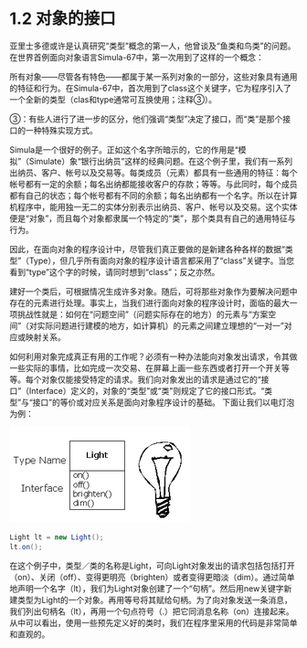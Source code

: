# 1.2 对象的接口

亚里士多德或许是认真研究“类型”概念的第一人，他曾谈及“鱼类和鸟类”的问题。在世界首例面向对象语言Simula-67中，第一次用到了这样的一个概念：

所有对象——尽管各有特色——都属于某一系列对象的一部分，这些对象具有通用的特征和行为。在Simula-67中，首次用到了class这个关键字，它为程序引入了一个全新的类型（clas和type通常可互换使用；注释③）。

③：有些人进行了进一步的区分，他们强调“类型”决定了接口，而“类”是那个接口的一种特殊实现方式。

Simula是一个很好的例子。正如这个名字所暗示的，它的作用是“模拟”（Simulate）象“银行出纳员”这样的经典问题。在这个例子里，我们有一系列出纳员、客户、帐号以及交易等。每类成员（元素）都具有一些通用的特征：每个帐号都有一定的余额；每名出纳都能接收客户的存款；等等。与此同时，每个成员都有自己的状态；每个帐号都有不同的余额；每名出纳都有一个名字。所以在计算机程序中，能用独一无二的实体分别表示出纳员、客户、帐号以及交易。这个实体便是“对象”，而且每个对象都隶属一个特定的“类”，那个类具有自己的通用特征与行为。

因此，在面向对象的程序设计中，尽管我们真正要做的是新建各种各样的数据“类型”（Type），但几乎所有面向对象的程序设计语言都采用了“class”关键字。当您看到“type”这个字的时候，请同时想到“class”；反之亦然。

建好一个类后，可根据情况生成许多对象。随后，可将那些对象作为要解决问题中存在的元素进行处理。事实上，当我们进行面向对象的程序设计时，面临的最大一项挑战性就是：如何在“问题空间”（问题实际存在的地方）的元素与“方案空间”（对实际问题进行建模的地方，如计算机）的元素之间建立理想的“一对一”对应或映射关系。

如何利用对象完成真正有用的工作呢？必须有一种办法能向对象发出请求，令其做一些实际的事情，比如完成一次交易、在屏幕上画一些东西或者打开一个开关等等。每个对象仅能接受特定的请求。我们向对象发出的请求是通过它的“接口”（Interface）定义的，对象的“类型”或“类”则规定了它的接口形式。“类型”与“接口”的等价或对应关系是面向对象程序设计的基础。
下面让我们以电灯泡为例：

![图1-1](images/1-1.gif)

``` Java
Light lt = new Light();
lt.on();
```

在这个例子中，类型／类的名称是Light，可向Light对象发出的请求包括包括打开（on）、关闭（off）、变得更明亮（brighten）或者变得更暗淡（dim）。通过简单地声明一个名字（lt），我们为Light对象创建了一个“句柄”。然后用new关键字新建类型为Light的一个对象。再用等号将其赋给句柄。为了向对象发送一条消息，我们列出句柄名（lt），再用一个句点符号（.）把它同消息名称（on）连接起来。从中可以看出，使用一些预先定义好的类时，我们在程序里采用的代码是非常简单和直观的。

